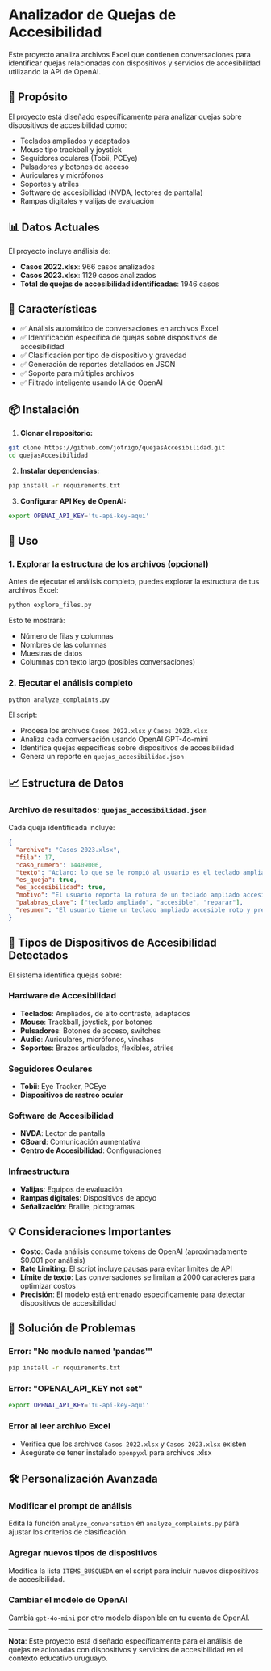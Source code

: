 # Analizador de Quejas de Accesibilidad

Este proyecto analiza archivos Excel que contienen conversaciones para identificar quejas relacionadas con dispositivos y servicios de accesibilidad utilizando la API de OpenAI.

## 🎯 Propósito

El proyecto está diseñado específicamente para analizar quejas sobre dispositivos de accesibilidad como:
- Teclados ampliados y adaptados
- Mouse tipo trackball y joystick
- Seguidores oculares (Tobii, PCEye)
- Pulsadores y botones de acceso
- Auriculares y micrófonos
- Soportes y atriles
- Software de accesibilidad (NVDA, lectores de pantalla)
- Rampas digitales y valijas de evaluación

## 📊 Datos Actuales

El proyecto incluye análisis de:
- **Casos 2022.xlsx**: 966 casos analizados
- **Casos 2023.xlsx**: 1129 casos analizados
- **Total de quejas de accesibilidad identificadas**: 1946 casos

## 🚀 Características

- ✅ Análisis automático de conversaciones en archivos Excel
- ✅ Identificación específica de quejas sobre dispositivos de accesibilidad
- ✅ Clasificación por tipo de dispositivo y gravedad
- ✅ Generación de reportes detallados en JSON
- ✅ Soporte para múltiples archivos
- ✅ Filtrado inteligente usando IA de OpenAI

## 📦 Instalación

1. **Clonar el repositorio:**
```bash
git clone https://github.com/jotrigo/quejasAccesibilidad.git
cd quejasAccesibilidad
```

2. **Instalar dependencias:**
```bash
pip install -r requirements.txt
```

3. **Configurar API Key de OpenAI:**
```bash
export OPENAI_API_KEY='tu-api-key-aqui'
```

## 🔧 Uso

### 1. Explorar la estructura de los archivos (opcional)

Antes de ejecutar el análisis completo, puedes explorar la estructura de tus archivos Excel:

```bash
python explore_files.py
```

Esto te mostrará:
- Número de filas y columnas
- Nombres de las columnas
- Muestras de datos
- Columnas con texto largo (posibles conversaciones)

### 2. Ejecutar el análisis completo

```bash
python analyze_complaints.py
```

El script:
- Procesa los archivos `Casos 2022.xlsx` y `Casos 2023.xlsx`
- Analiza cada conversación usando OpenAI GPT-4o-mini
- Identifica quejas específicas sobre dispositivos de accesibilidad
- Genera un reporte en `quejas_accesibilidad.json`

## 📈 Estructura de Datos

### Archivo de resultados: `quejas_accesibilidad.json`

Cada queja identificada incluye:

```json
{
  "archivo": "Casos 2023.xlsx",
  "fila": 17,
  "caso_numero": 14409006,
  "texto": "Aclaro: lo que se le rompió al usuario es el teclado ampliado accesible...",
  "es_queja": true,
  "es_accesibilidad": true,
  "motivo": "El usuario reporta la rotura de un teclado ampliado accesible",
  "palabras_clave": ["teclado ampliado", "accesible", "reparar"],
  "resumen": "El usuario tiene un teclado ampliado accesible roto y pregunta por el procedimiento de reparación."
}
```

## 🎯 Tipos de Dispositivos de Accesibilidad Detectados

El sistema identifica quejas sobre:

### Hardware de Accesibilidad
- **Teclados**: Ampliados, de alto contraste, adaptados
- **Mouse**: Trackball, joystick, por botones
- **Pulsadores**: Botones de acceso, switches
- **Audio**: Auriculares, micrófonos, vinchas
- **Soportes**: Brazos articulados, flexibles, atriles

### Seguidores Oculares
- **Tobii**: Eye Tracker, PCEye
- **Dispositivos de rastreo ocular**

### Software de Accesibilidad
- **NVDA**: Lector de pantalla
- **CBoard**: Comunicación aumentativa
- **Centro de Accesibilidad**: Configuraciones

### Infraestructura
- **Valijas**: Equipos de evaluación
- **Rampas digitales**: Dispositivos de apoyo
- **Señalización**: Braille, pictogramas

## 💡 Consideraciones Importantes

- **Costo**: Cada análisis consume tokens de OpenAI (aproximadamente $0.001 por análisis)
- **Rate Limiting**: El script incluye pausas para evitar límites de API
- **Límite de texto**: Las conversaciones se limitan a 2000 caracteres para optimizar costos
- **Precisión**: El modelo está entrenado específicamente para detectar dispositivos de accesibilidad

## 🔧 Solución de Problemas

### Error: "No module named 'pandas'"
```bash
pip install -r requirements.txt
```

### Error: "OPENAI_API_KEY not set"
```bash
export OPENAI_API_KEY='tu-api-key-aqui'
```

### Error al leer archivo Excel
- Verifica que los archivos `Casos 2022.xlsx` y `Casos 2023.xlsx` existen
- Asegúrate de tener instalado `openpyxl` para archivos .xlsx

## 🛠️ Personalización Avanzada

### Modificar el prompt de análisis

Edita la función `analyze_conversation` en `analyze_complaints.py` para ajustar los criterios de clasificación.

### Agregar nuevos tipos de dispositivos

Modifica la lista `ITEMS_BUSQUEDA` en el script para incluir nuevos dispositivos de accesibilidad.

### Cambiar el modelo de OpenAI

Cambia `gpt-4o-mini` por otro modelo disponible en tu cuenta de OpenAI.



---

**Nota**: Este proyecto está diseñado específicamente para el análisis de quejas relacionadas con dispositivos y servicios de accesibilidad en el contexto educativo uruguayo. 